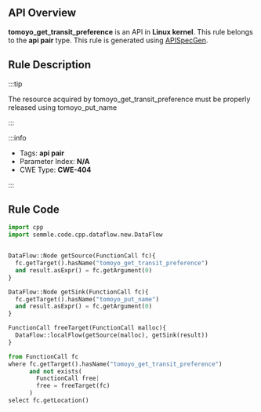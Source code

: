 ---
---


## API Overview
**tomoyo_get_transit_preference** is an API in **Linux kernel**. This rule belongs to the **api pair** type. This rule is generated using [APISpecGen](../../tools/APISpecGen).
## Rule Description

:::tip

The resource acquired by tomoyo_get_transit_preference must be properly released using tomoyo_put_name

:::

:::info

- Tags: **api pair**
- Parameter Index: **N/A**
- CWE Type: **CWE-404**

:::

## Rule Code
```python
import cpp
import semmle.code.cpp.dataflow.new.DataFlow


DataFlow::Node getSource(FunctionCall fc){
  fc.getTarget().hasName("tomoyo_get_transit_preference")
  and result.asExpr() = fc.getArgument(0)
}

DataFlow::Node getSink(FunctionCall fc){
  fc.getTarget().hasName("tomoyo_put_name")
  and result.asExpr() = fc.getArgument(0)
}

FunctionCall freeTarget(FunctionCall malloc){
  DataFlow::localFlow(getSource(malloc), getSink(result))
}

from FunctionCall fc
where fc.getTarget().hasName("tomoyo_get_transit_preference")
      and not exists(
        FunctionCall free| 
        free = freeTarget(fc)
      )
select fc.getLocation()

    
```